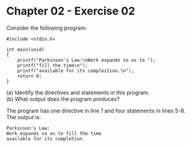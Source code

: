 # Chapter 02 - Exercise 02

Consider the following program:  
```
#include <stdio.h>

int main(void)
{
    printf("Parkinson's Law:\nWork expands so as to ");
    printf("fill the time\n");
    printf("available for its compleition.\n");
    return 0;
}
```
(a) Identify the directives and statements in this program.  
(b) What output does the program produces?  

The program has one directive in line 1 and four statements in lines 5-8.  
The output is:  

```
Parkinson's Law:
Work expands so as to fill the time
available for its completion.
```  
